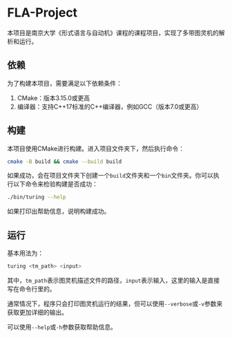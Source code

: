 # FLA-Project
本项目是南京大学《形式语言与自动机》课程的课程项目，实现了多带图灵机的解析和运行。

## 依赖
为了构建本项目，需要满足以下依赖条件：
1. CMake：版本3.15.0或更高
2. 编译器：支持C++17标准的C++编译器，例如GCC（版本7.0或更高）

## 构建
本项目使用CMake进行构建。进入项目文件夹下，然后执行命令：

```bash
cmake -B build && cmake --build build
```

如果成功，会在项目文件夹下创建一个`build`文件夹和一个`bin`文件夹。你可以执行以下命令来检验构建是否成功：

```bash
./bin/turing --help
```

如果打印出帮助信息，说明构建成功。

## 运行
基本用法为：

```bash
turing <tm_path> <input>
```

其中，`tm_path`表示图灵机描述文件的路径，`input`表示输入，这里的输入是直接写在命令行里的。

通常情况下，程序只会打印图灵机运行的结果，但可以使用`--verbose`或`-v`参数来获取更加详细的输出。

可以使用`--help`或`-h`参数获取帮助信息。
